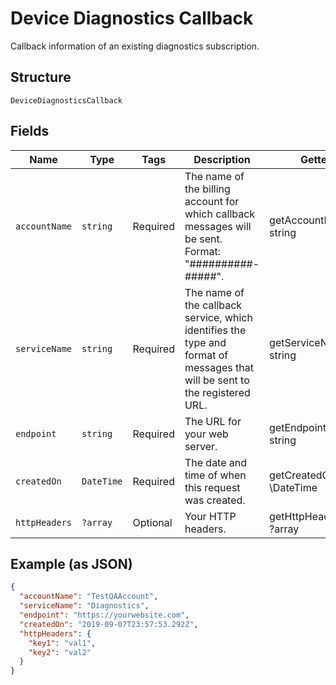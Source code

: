 
# Device Diagnostics Callback

Callback information of an existing diagnostics subscription.

## Structure

`DeviceDiagnosticsCallback`

## Fields

| Name | Type | Tags | Description | Getter | Setter |
|  --- | --- | --- | --- | --- | --- |
| `accountName` | `string` | Required | The name of the billing account for which callback messages will be sent. Format: "##########-#####". | getAccountName(): string | setAccountName(string accountName): void |
| `serviceName` | `string` | Required | The name of the callback service, which identifies the type and format of messages that will be sent to the registered URL. | getServiceName(): string | setServiceName(string serviceName): void |
| `endpoint` | `string` | Required | The URL for your web server. | getEndpoint(): string | setEndpoint(string endpoint): void |
| `createdOn` | `DateTime` | Required | The date and time of when this request was created. | getCreatedOn(): \DateTime | setCreatedOn(\DateTime createdOn): void |
| `httpHeaders` | `?array` | Optional | Your HTTP headers. | getHttpHeaders(): ?array | setHttpHeaders(?array httpHeaders): void |

## Example (as JSON)

```json
{
  "accountName": "TestQAAccount",
  "serviceName": "Diagnostics",
  "endpoint": "https://yourwebsite.com",
  "createdOn": "2019-09-07T23:57:53.292Z",
  "httpHeaders": {
    "key1": "val1",
    "key2": "val2"
  }
}
```

